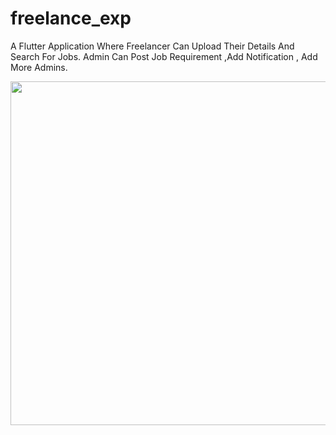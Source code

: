 # freelance_exp

A Flutter Application Where Freelancer Can Upload Their Details And Search For Jobs.
Admin Can Post Job Requirement ,Add Notification , Add More Admins.

<img src="https://user-images.githubusercontent.com/55477266/69533118-3ca5c380-0f9d-11ea-9462-a4a1e2a8d749.jpg" width="950" height="550">
